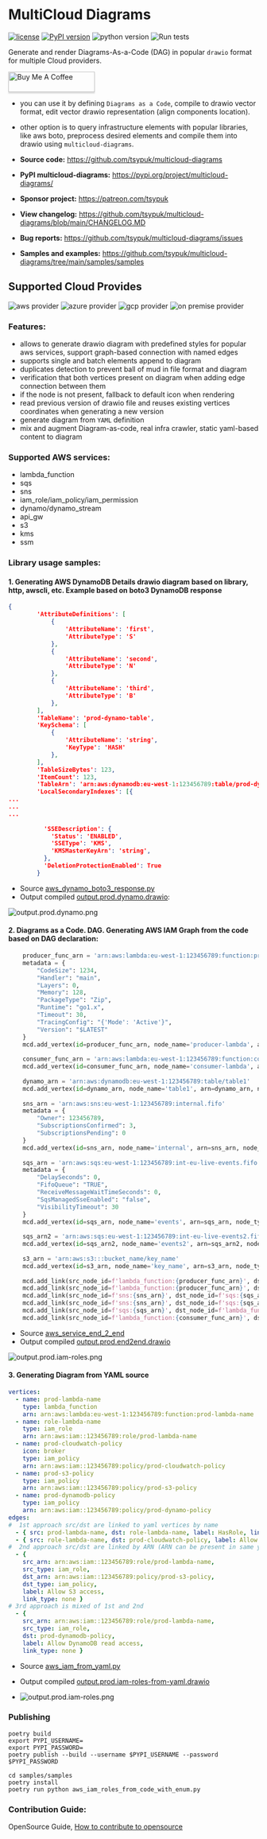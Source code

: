 # MultiCloud Diagrams

[![license](https://img.shields.io/badge/license-MIT-blue.svg)](/LICENSE)
[![PyPI version](https://badge.fury.io/py/multicloud-diagrams.svg)](https://badge.fury.io/py/multicloud-diagrams)
![python version](https://img.shields.io/badge/python-%3E%3D%203.10-blue?logo=python)
![Run tests](https://github.com/tsypuk/multicloud-diagrams/workflows/Run%20tests/badge.svg?branch=main)

Generate and render Diagrams-As-a-Code (DAG) in popular ``drawio`` format for multiple Cloud providers.

<a href="https://www.buymeacoffee.com/tsypuk" target="_blank"><img src="https://www.buymeacoffee.com/assets/img/custom_images/orange_img.png" alt="Buy Me A Coffee" style="height: 41px !important;width: 174px !important;box-shadow: 0px 3px 2px 0px rgba(190, 190, 190, 0.5) !important;" ></a>


- you can use it by defining ``Diagrams as a Code``, compile to drawio vector format, edit vector drawio representation (align components location).
- other option is to query infrastructure elements with popular libraries, like aws boto, preprocess desired elements and compile them into drawio using ``multicloud-diagrams``.

- **Source code:** https://github.com/tsypuk/multicloud-diagrams
- **PyPI multicloud-diagrams:** https://pypi.org/project/multicloud-diagrams/
- **Sponsor project:** https://patreon.com/tsypuk
- **View changelog:** https://github.com/tsypuk/multicloud-diagrams/blob/main/CHANGELOG.MD
- **Bug reports:** https://github.com/tsypuk/multicloud-diagrams/issues
- **Samples and examples:** https://github.com/tsypuk/multicloud-diagrams/tree/main/samples/samples

## Supported Cloud Provides

![aws provider](https://img.shields.io/badge/AWS-orange?logo=amazon-aws&color=ff9900)
![azure provider](https://img.shields.io/badge/Azure-orange?logo=microsoft-azure&color=0089d6)
![gcp provider](https://img.shields.io/badge/GCP-orange?logo=google-cloud&color=4285f4)
![on premise provider](https://img.shields.io/badge/OnPremise-orange?color=5f87bf)

### Features:
- allows to generate drawio diagram with predefined styles for popular aws services, support graph-based connection with named edges
- supports single and batch elements append to diagram
- duplicates detection to prevent ball of mud in file format and diagram
- verification that both vertices present on diagram when adding edge connection between them 
- if the node is not present, fallback to default icon when rendering
- read previous version of drawio file and reuses existing vertices coordinates when generating a new version
- generate diagram from ``YAML`` definition
- mix and augment Diagram-as-code, real infra crawler, static yaml-based content to diagram

### Supported AWS services:

- lambda_function
- sqs
- sns
- iam_role/iam_policy/iam_permission
- dynamo/dynamo_stream
- api_gw
- s3
- kms
- ssm

### Library usage samples:

#### 1. Generating AWS DynamoDB Details drawio diagram based on library, http, awscli, etc. Example based on boto3 DynamoDB response

```json
{
        'AttributeDefinitions': [
            {
                'AttributeName': 'first',
                'AttributeType': 'S'
            },
            {
                'AttributeName': 'second',
                'AttributeType': 'N'
            },
            {
                'AttributeName': 'third',
                'AttributeType': 'B'
            },
        ],
        'TableName': 'prod-dynamo-table',
        'KeySchema': [
            {
                'AttributeName': 'string',
                'KeyType': 'HASH'
            },
        ],
        'TableSizeBytes': 123,
        'ItemCount': 123,
        'TableArn': 'arn:aws:dynamodb:eu-west-1:123456789:table/prod-dynamo-table',
        'LocalSecondaryIndexes': [{
...       
...
...
          
          'SSEDescription': {
            'Status': 'ENABLED',
            'SSEType': 'KMS',
            'KMSMasterKeyArn': 'string',
          },
          'DeletionProtectionEnabled': True
        }
```

- Source [aws_dynamo_boto3_response.py](https://github.com/tsypuk/multicloud-diagrams/blob/main/samples/samples/aws_dynamo_boto3_response.py)
- Output compiled [output.prod.dynamo.drawio](https://raw.githubusercontent.com/tsypuk/multicloud-diagrams/main/samples/output/output.prod.dynamo.drawio):

![output.prod.dynamo.png](https://github.com/tsypuk/multicloud-diagrams/raw/main/samples/output/png/output.prod.dynamo.png?raw=True)

#### 2. Diagrams as a Code. DAG. Generating AWS IAM Graph from the code based on DAG declaration:

```python
    producer_func_arn = 'arn:aws:lambda:eu-west-1:123456789:function:producer-lambda'
    metadata = {
        "CodeSize": 1234,
        "Handler": "main",
        "Layers": 0,
        "Memory": 128,
        "PackageType": "Zip",
        "Runtime": "go1.x",
        "Timeout": 30,
        "TracingConfig": "{'Mode': 'Active'}",
        "Version": "$LATEST"
    }
    mcd.add_vertex(id=producer_func_arn, node_name='producer-lambda', arn=producer_func_arn, node_type='lambda_function', metadata=metadata)
    
    consumer_func_arn = 'arn:aws:lambda:eu-west-1:123456789:function:consumer-lambda'
    mcd.add_vertex(id=consumer_func_arn, node_name='consumer-lambda', arn=consumer_func_arn, node_type='lambda_function')
    
    dynamo_arn = 'arn:aws:dynamodb:eu-west-1:123456789:table/table1'
    mcd.add_vertex(id=dynamo_arn, node_name='table1', arn=dynamo_arn, node_type='dynamo')
    
    sns_arn = 'arn:aws:sns:eu-west-1:123456789:internal.fifo'
    metadata = {
        "Owner": 123456789,
        "SubscriptionsConfirmed": 3,
        "SubscriptionsPending": 0
    }
    mcd.add_vertex(id=sns_arn, node_name='internal', arn=sns_arn, node_type='sns', metadata=metadata)
    
    sqs_arn = 'arn:aws:sqs:eu-west-1:123456789:int-eu-live-events.fifo'
    metadata = {
        "DelaySeconds": 0,
        "FifoQueue": "TRUE",
        "ReceiveMessageWaitTimeSeconds": 0,
        "SqsManagedSseEnabled": "false",
        "VisibilityTimeout": 30
    }
    mcd.add_vertex(id=sqs_arn, node_name='events', arn=sqs_arn, node_type='sqs', metadata=metadata)
    
    sqs_arn2 = 'arn:aws:sqs:eu-west-1:123456789:int-eu-live-events2.fifo'
    mcd.add_vertex(id=sqs_arn2, node_name='events2', arn=sqs_arn2, node_type='sqs')
    
    s3_arn = 'arn:aws:s3:::bucket_name/key_name'
    mcd.add_vertex(id=s3_arn, node_name='key_name', arn=s3_arn, node_type='s3')
    
    mcd.add_link(src_node_id=f'lambda_function:{producer_func_arn}', dst_node_id=f'sns:{sns_arn}')
    mcd.add_link(src_node_id=f'lambda_function:{producer_func_arn}', dst_node_id=f's3:{s3_arn}')
    mcd.add_link(src_node_id=f'sns:{sns_arn}', dst_node_id=f'sqs:{sqs_arn}')
    mcd.add_link(src_node_id=f'sns:{sns_arn}', dst_node_id=f'sqs:{sqs_arn2}')
    mcd.add_link(src_node_id=f'sqs:{sqs_arn}', dst_node_id=f'lambda_function:{consumer_func_arn}')
    mcd.add_link(src_node_id=f'lambda_function:{consumer_func_arn}', dst_node_id=f'dynamo:{dynamo_arn}')
```

- Source [aws_service_end_2_end](https://github.com/tsypuk/multicloud-diagrams/blob/main/samples/samples/aws_service_end_2_end.py)
- Output compiled [output.prod.end2end.drawio](https://raw.githubusercontent.com/tsypuk/multicloud-diagrams/main/samples/output/output.prod.end2end.drawio)

![output.prod.iam-roles.png](https://github.com/tsypuk/multicloud-diagrams/blob/main/samples/output/png/output.prod.end2end.png?raw=True)


#### 3. Generating Diagram from YAML source

```yaml
vertices:
  - name: prod-lambda-name
    type: lambda_function
    arn: arn:aws:lambda:eu-west-1:123456789:function:prod-lambda-name
  - name: role-lambda-name
    type: iam_role
    arn: arn:aws:iam::123456789:role/prod-lambda-name
  - name: prod-cloudwatch-policy
    icon: broker
    type: iam_policy
    arn: arn:aws:iam::123456789:policy/prod-cloudwatch-policy
  - name: prod-s3-policy
    type: iam_policy
    arn: arn:aws:iam::123456789:policy/prod-s3-policy
  - name: prod-dynamodb-policy
    type: iam_policy
    arn: arn:aws:iam::123456789:policy/prod-dynamo-policy
edges:
#  1st approach src/dst are linked to yaml vertices by name
  - { src: prod-lambda-name, dst: role-lambda-name, label: HasRole, link_type: none }
  - { src: role-lambda-name, dst: prod-cloudwatch-policy, label: Allow CloudWatch logs, link_type: none }
#  2nd approach src/dst are linked by ARN (ARN can be present in same yaml, or loaded programmatically)
  - {
    src_arn: arn:aws:iam::123456789:role/prod-lambda-name,
    src_type: iam_role,
    dst_arn: arn:aws:iam::123456789:policy/prod-s3-policy,
    dst_type: iam_policy,
    label: Allow S3 access,
    link_type: none }
# 3rd approach is mixed of 1st and 2nd
  - {
    src_arn: arn:aws:iam::123456789:role/prod-lambda-name,
    src_type: iam_role,
    dst: prod-dynamodb-policy,
    label: Allow DynamoDB read access,
    link_type: none }
```
- Source [aws_iam_from_yaml.py](https://github.com/tsypuk/multicloud-diagrams/blob/main/samples/samples/aws_iam_from_yaml.py)
- Output compiled [output.prod.iam-roles-from-yaml.drawio](https://raw.githubusercontent.com/tsypuk/multicloud-diagrams/main/samples/output/output.prod.iam-roles-from-yaml.drawio)

- ![output.prod.iam-roles.png](https://github.com/tsypuk/multicloud-diagrams/blob/main/samples/output/png/output.prod.iam-roles-from-yaml.png?raw=True)

### Publishing 

```shell
poetry build
export PYPI_USERNAME=
export PYPI_PASSWORD=
poetry publish --build --username $PYPI_USERNAME --password $PYPI_PASSWORD

cd samples/samples
poetry install
poetry run python aws_iam_roles_from_code_with_enum.py
```

### Contribution Guide:

OpenSource Guide, [How to contribute to opensource](https://opensource.guide/)